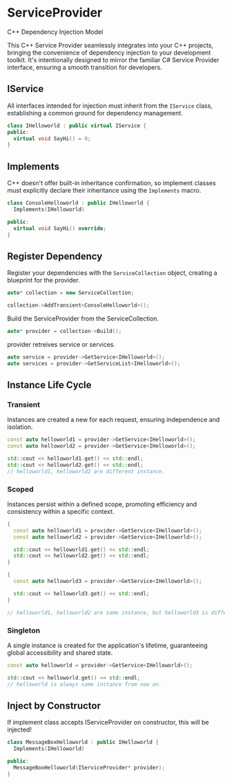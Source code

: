 # ServiceProvider
C++ Dependency Injection Model

This C++ Service Provider seamlessly integrates into your C++ projects, bringing the convenience of dependency injection to your development toolkit. It's intentionally designed to mirror the familiar C# Service Provider interface, ensuring a smooth transition for developers.

## IService
All interfaces intended for injection must inherit from the `IService` class, establishing a common ground for dependency management.

```c++
class IHelloworld : public virtual IService {
public:
  virtual void SayHi() = 0;
}
```

## Implements
C++ doesn't offer built-in inheritance confirmation, so implement classes must explicitly declare their inheritance using the `Implements` macro.

```c++
class ConsoleHelloworld : public IHelloworld {
  Implements(IHelloworld)

public:
  virtual void SayHi() override;
}
```

## Register Dependency
Register your dependencies with the `ServiceCollection` object, creating a blueprint for the provider.

``` c++
auto* collection = new ServiceCollection;

collection->AddTransient<ConsoleHelloworld>();
```

Build the ServiceProvider from the ServiceCollection.

``` c++
auto* provider = collection->Build();
```

provider retreives service or services.

``` c++
auto service = provider->GetService<IHelloworld>();
auto services = provider->GetServiceList<IHelloworld>();
```

## Instance Life Cycle
### Transient
Instances are created a new for each request, ensuring independence and isolation.

```c++
const auto helloworld1 = provider->GetService<IHelloworld>();
const auto helloworld2 = provider->GetService<IHelloworld>();

std::cout << helloworld1.get() << std::endl;
std::cout << helloworld2.get() << std::endl;
// helloworld1, helloworld2 are different instance.
```

### Scoped
Instances persist within a defined scope, promoting efficiency and consistency within a specific context.

```c++
{
  const auto helloworld1 = provider->GetService<IHelloworld>();
  const auto helloworld2 = provider->GetService<IHelloworld>();

  std::cout << helloworld1.get() << std::endl;
  std::cout << helloworld2.get() << std::endl;
}

{
  const auto helloworld3 = provider->GetService<IHelloworld>();

  std::cout << helloworld3.get() << std::endl;
}

// helloworld1, helloworld2 are same instance, but helloworld3 is different.
```

### Singleton
A single instance is created for the application's lifetime, guaranteeing global accessibility and shared state.

```c++
const auto helloworld = provider->GetService<IHelloworld>();

std::cout << helloworld.get() << std::endl;
// helloworld is always same instance from now on.
```

## Inject by Constructor
If implement class accepts IServiceProvider on constructor, this will be injected!

```c++
class MessageBoxHelloworld : public IHelloworld {
  Implements(IHelloworld)

public:
  MessageBoxHelloworld(IServiceProvider* provider);
}
```
